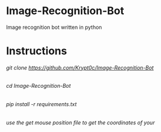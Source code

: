 # Image-Recognition-Bot
Image recognition bot written in python

# Instructions
###### git clone https://github.com/Krypt0c/Image-Recognition-Bot
###### cd Image-Recognition-Bot
###### pip install -r requirements.txt
###### use the get mouse position file to get the coordinates of your 